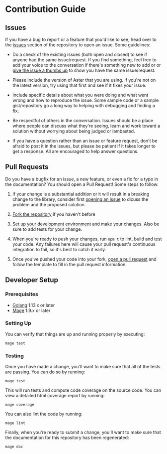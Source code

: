 # Contribution Guide

## Issues

If you have a bug to report or a feature that you'd like to see, head over to
the [issues][] section of the repository to open an issue. Some guidelines:

- Do a check of the existing issues (both open and closed) to see if anyone had
  the same issue/request. If you find something, feel free to add your voice to
  the conversation if there's something new to add or or [give the issue a
  thumbs up][github reactions] to show you have the same issue/request.

- Please include the version of Aster that you are using. If you're not on the
  latest version, try using that first and see if it fixes your issue.

- Include specific details about what you were doing and what went wrong and
  how to reproduce the issue. Some sample code or a sample gist/repository go a
  long way to helping with debugging and finding a fix.

- Be respectful of others in the conversation. Issues should be a place where
  people can discuss what they're seeing, learn and work toward a solution
  without worrying about being judged or lambasted.

- If you have a question rather than an issue or feature request, don't be
  afraid to post it in the issues, but please be patient if it takes longer to
  get a response. All are encouraged to help answer questions.

## Pull Requests

Do you have a bugfix for an issue, a new feature, or even a fix for a typo in
the documentation? You should open a Pull Request! Some steps to follow:

1.  If your change is a substantial addition or it will result in a breaking
    change to the library, consider first [opening an issue](#issues) to dicuss
    the problem and the proposed solution.

2.  [Fork the repository][github fork] if you haven't before

3.  [Set up your development environment](#developer-setup) and make your
    changes. Also be sure to add tests for your change.

4.  When you're ready to push your changes, run `npm t` to lint, build and test
    your code. Any failures here will cause your pull request's continuous
    integration to fail, so it's best to catch it early.

5.  Once you've pushed your code into your fork, [open a pull request][new pull request] and follow the template to fill in the pull request information.

## Developer Setup

### Prerequisites

- [Golang][] 1.13.x or later
- [Mage][] 1.9.x or later

### Setting Up

You can verify that things are up and running properly by executing:

```
mage test
```

### Testing

Once you have made a change, you'll want to make sure that all of the tests are
passing. You can do so by running:

```
mage test
```

This will run tests and compute code coverage on the source code. You can view a
detailed html coverage report by running:

```
mage coverage
```

You can also lint the code by running:

```
mage lint
```

Finally, when you're ready to submit a change, you'll want to make sure that the
documentation for this repository has been regenerated:

```
mage doc
```

[issues]: https://github.com/10xLabs/gomarkdoc/issues
[new pull request]: https://github.com/10xLabs/gomarkdoc/compare
[github reactions]: https://blog.github.com/2016-03-10-add-reactions-to-pull-requests-issues-and-comments/
[github fork]: https://help.github.com/articles/fork-a-repo
[golang]: https://golang.org/
[mage]: https://magefile.org/
